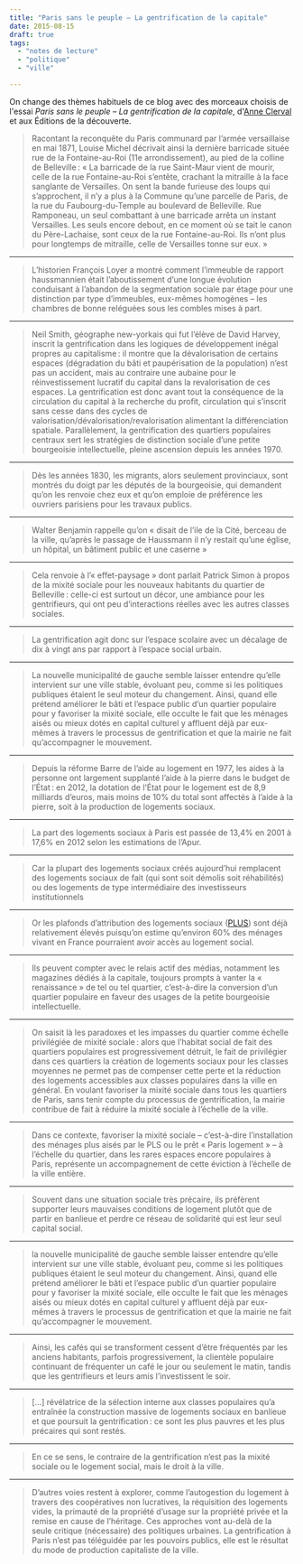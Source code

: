 ```yaml
---
title: "Paris sans le peuple – La gentrification de la capitale"
date: 2015-08-15
draft: true
tags:
  - "notes de lecture"
  - "politique"
  - "ville"

---
```


<!--![couverture du livre paris sans le peuple](/assets/images/paris-sans-le-peuple.jpg)
-->
On change des thèmes habituels de ce blog avec des morceaux choisis de l'essai _Paris sans le peuple – La gentrification de la capitale_, d'[Anne Clerval](http://acp.u-pem.fr/equipe/anne-clerval/) et aux Éditions de la découverte.

> Racontant la reconquête du Paris communard par l’armée versaillaise en mai 1871, Louise Michel décrivait ainsi la dernière barricade située rue de la Fontaine-au-Roi (11e arrondissement), au pied de la colline de Belleville : « La barricade de la rue Saint-Maur vient de mourir, celle de la rue Fontaine-au-Roi s’entête, crachant la mitraille à la face sanglante de Versailles. On sent la bande furieuse des loups qui s’approchent, il n’y a plus à la Commune qu’une parcelle de Paris, de la rue du Faubourg-du-Temple au boulevard de Belleville. Rue Ramponeau, un seul combattant à une barricade arrêta un instant Versailles. Les seuls encore debout, en ce moment où se tait le canon du Père-Lachaise, sont ceux de la rue Fontaine-au-Roi. Ils n’ont plus pour longtemps de mitraille, celle de Versailles tonne sur eux. »

* * *

> L’historien François Loyer a montré comment l’immeuble de rapport haussmannien était l’aboutissement d’une longue évolution conduisant à l’abandon de la segmentation sociale par étage pour une distinction par type d’immeubles, eux-mêmes homogènes – les chambres de bonne reléguées sous les combles mises à part.

* * *

> Neil Smith, géographe new-yorkais qui fut l’élève de David Harvey, inscrit la gentrification dans les logiques de développement inégal propres au capitalisme : il montre que la dévalorisation de certains espaces (dégradation du bâti et paupérisation de la population) n’est pas un accident, mais au contraire une aubaine pour le réinvestissement lucratif du capital dans la revalorisation de ces espaces. La gentrification est donc avant tout la conséquence de la circulation du capital à la recherche du profit, circulation qui s’inscrit sans cesse dans des cycles de valorisation/dévalorisation/revalorisation alimentant la différenciation spatiale. Parallèlement, la gentrification des quartiers populaires centraux sert les stratégies de distinction sociale d’une petite bourgeoisie intellectuelle, pleine ascension depuis les années 1970.

* * *

> Dès les années 1830, les migrants, alors seulement provinciaux, sont montrés du doigt par les députés de la bourgeoisie, qui demandent qu’on les renvoie chez eux et qu’on emploie de préférence les ouvriers parisiens pour les travaux publics.

* * *

> Walter Benjamin rappelle qu’on « disait de l’ile de la Cité, berceau de la ville, qu’après le passage de Haussmann il n’y restait qu’une église, un hôpital, un bâtiment public et une caserne »

* * *

> Cela renvoie à l’« effet-paysage » dont parlait Patrick Simon à propos de la mixité sociale pour les nouveaux habitants du quartier de Belleville : celle-ci est surtout un décor, une ambiance pour les gentrifieurs, qui ont peu d’interactions réelles avec les autres classes sociales.

* * *

> La gentrification agit donc sur l’espace scolaire avec un décalage de dix à vingt ans par rapport à l’espace social urbain.

* * *

> La nouvelle municipalité de gauche semble laisser entendre qu’elle intervient sur une ville stable, évoluant peu, comme si les politiques publiques étaient le seul moteur du changement. Ainsi, quand elle prétend améliorer le bâti et l’espace public d’un quartier populaire pour y favoriser la mixité sociale, elle occulte le fait que les ménages aisés ou mieux dotés en capital culturel y affluent déjà par eux-mêmes à travers le processus de gentrification et que la mairie ne fait qu’accompagner le mouvement.

* * *

> Depuis la réforme Barre de l’aide au logement en 1977, les aides à la personne ont largement supplanté l’aide à la pierre dans le budget de l’État : en 2012, la dotation de l’État pour le logement est de 8,9 milliards d’euros, mais moins de 10% du total sont affectés à l’aide à la pierre, soit à la production de logements sociaux.

* * *

> La part des logements sociaux à Paris est passée de 13,4% en 2001 à 17,6% en 2012 selon les estimations de l’Apur.

* * *

> Car la plupart des logements sociaux créés aujourd’hui remplacent des logements sociaux de fait (qui sont soit démolis soit réhabilités) ou des logements de type intermédiaire des investisseurs institutionnels

* * *

> Or les plafonds d’attribution des logements sociaux ([PLUS](http://vosdroits.service-public.fr/particuliers/F869.xhtml)) sont déjà relativement élevés puisqu’on estime qu’environ 60% des ménages vivant en France pourraient avoir accès au logement social.

* * *

> Ils peuvent compter avec le relais actif des médias, notamment les magazines dédiés à la capitale, toujours prompts à vanter la « renaissance » de tel ou tel quartier, c’est-à-dire la conversion d’un quartier populaire en faveur des usages de la petite bourgeoisie intellectuelle.

* * *

> On saisit là les paradoxes et les impasses du quartier comme échelle privilégiée de mixité sociale : alors que l’habitat social de fait des quartiers populaires est progressivement détruit, le fait de privilégier dans ces quartiers la création de logements sociaux pour les classes moyennes ne permet pas de compenser cette perte et la réduction des logements accessibles aux classes populaires dans la ville en général. En voulant favoriser la mixité sociale dans tous les quartiers de Paris, sans tenir compte du processus de gentrification, la mairie contribue de fait à réduire la mixité sociale à l’échelle de la ville.

* * *

> Dans ce contexte, favoriser la mixité sociale – c’est-à-dire l’installation des ménages plus aisés par le PLS ou le prêt « Paris logement » – à l’échelle du quartier, dans les rares espaces encore populaires à Paris, représente un accompagnement de cette éviction à l’échelle de la ville entière.

* * *

> Souvent dans une situation sociale très précaire, ils préfèrent supporter leurs mauvaises conditions de logement plutôt que de partir en banlieue et perdre ce réseau de solidarité qui est leur seul capital social.

* * *

> la nouvelle municipalité de gauche semble laisser entendre qu’elle intervient sur une ville stable, évoluant peu, comme si les politiques publiques étaient le seul moteur du changement. Ainsi, quand elle prétend améliorer le bâti et l’espace public d’un quartier populaire pour y favoriser la mixité sociale, elle occulte le fait que les ménages aisés ou mieux dotés en capital culturel y affluent déjà par eux-mêmes à travers le processus de gentrification et que la mairie ne fait qu’accompagner le mouvement.

* * *

> Ainsi, les cafés qui se transforment cessent d’être fréquentés par les anciens habitants, parfois progressivement, la clientèle populaire continuant de fréquenter un café le jour ou seulement le matin, tandis que les gentrifieurs et leurs amis l’investissent le soir.

* * *

> \[…\] révélatrice de la sélection interne aux classes populaires qu’a entraînée la construction massive de logements sociaux en banlieue et que poursuit la gentrification : ce sont les plus pauvres et les plus précaires qui sont restés.

* * *

> En ce se sens, le contraire de la gentrification n’est pas la mixité sociale ou le logement social, mais le droit à la ville.

* * *

> D’autres voies restent à explorer, comme l’autogestion du logement à travers des coopératives non lucratives, la réquisition des logements vides, la primauté de la propriété d’usage sur la propriété privée et la remise en cause de l’héritage. Ces approches vont au-delà de la seule critique (nécessaire) des politiques urbaines. La gentrification à Paris n’est pas téléguidée par les pouvoirs publics, elle est le résultat du mode de production capitaliste de la ville.
